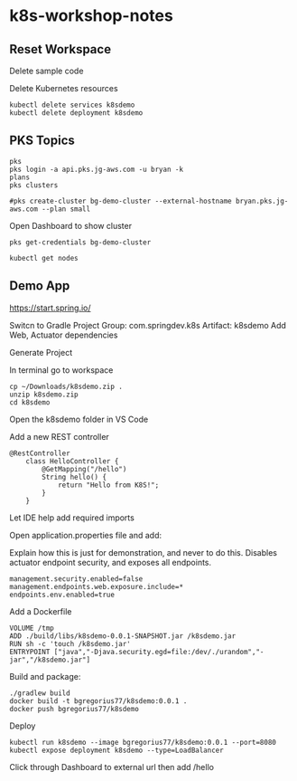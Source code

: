 # k8s-workshop-notes

Reset Workspace
---------------
Delete sample code

Delete Kubernetes resources
```
kubectl delete services k8sdemo
kubectl delete deployment k8sdemo
```

PKS Topics
----------

```
pks
pks login -a api.pks.jg-aws.com -u bryan -k
plans
pks clusters

#pks create-cluster bg-demo-cluster --external-hostname bryan.pks.jg-aws.com --plan small
```

Open Dashboard to show cluster



```
pks get-credentials bg-demo-cluster

kubectl get nodes 
```


Demo App
--------


https://start.spring.io/

Switcn to Gradle Project
Group: com.springdev.k8s
Artifact: k8sdemo
Add Web, Actuator dependencies

Generate Project

In terminal go to workspace
```
cp ~/Downloads/k8sdemo.zip .
unzip k8sdemo.zip
cd k8sdemo
```

Open the k8sdemo folder in VS Code

Add a new REST controller

```
@RestController
	class HelloController {
		@GetMapping("/hello")
		String hello() {
			return "Hello from K8S!";
		}
	}
```
Let IDE help add required imports

Open application.properties file and add:

Explain how this is just for demonstration, and never to do this. Disables actuator endpoint security, and exposes all endpoints.

```
management.security.enabled=false
management.endpoints.web.exposure.include=*
endpoints.env.enabled=true

```

Add a Dockerfile

```FROM openjdk:8-alpine
VOLUME /tmp
ADD ./build/libs/k8sdemo-0.0.1-SNAPSHOT.jar /k8sdemo.jar
RUN sh -c 'touch /k8sdemo.jar'
ENTRYPOINT ["java","-Djava.security.egd=file:/dev/./urandom","-jar","/k8sdemo.jar"]
```

Build and package:

```
./gradlew build
docker build -t bgregorius77/k8sdemo:0.0.1 .
docker push bgregorius77/k8sdemo
```

Deploy
```
kubectl run k8sdemo --image bgregorius77/k8sdemo:0.0.1 --port=8080
kubectl expose deployment k8sdemo --type=LoadBalancer
```


Click through Dashboard to external url then add /hello



